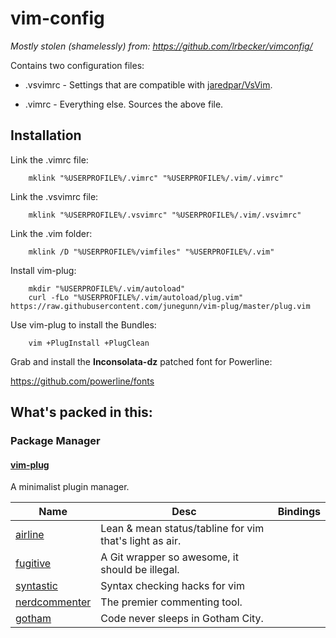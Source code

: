 # vim-config

 *Mostly stolen (shamelessly) from: https://github.com/lrbecker/vimconfig/*

Contains two configuration files:

* .vsvimrc - Settings that are compatible with [jaredpar/VsVim](https://github.com/jaredpar/VsVim).

* .vimrc - Everything else.  Sources the above file.
 
## Installation

Link the .vimrc file:

		mklink "%USERPROFILE%/.vimrc" "%USERPROFILE%/.vim/.vimrc"

Link the .vsvimrc file:

		mklink "%USERPROFILE%/.vsvimrc" "%USERPROFILE%/.vim/.vsvimrc"

Link the .vim folder:

		mklink /D "%USERPROFILE%/vimfiles" "%USERPROFILE%/.vim"

Install vim-plug:

		mkdir "%USERPROFILE%/.vim/autoload"
		curl -fLo "%USERPROFILE%/.vim/autoload/plug.vim" https://raw.githubusercontent.com/junegunn/vim-plug/master/plug.vim

Use vim-plug to install the Bundles:

		vim +PlugInstall +PlugClean

Grab and install the **Inconsolata-dz** patched font for Powerline:

<https://github.com/powerline/fonts>

## What's packed in this:

### Package Manager

#### [vim-plug](https://github.com/junegunn/vim-plug)
A minimalist plugin manager.


Name	     |  Desc                                       | Bindings
------------ | ------------------------------------------- | ------------
[airline](https://github.com/bling/vim-airline) | Lean & mean status/tabline for vim that's light as air.
[fugitive](https://github.com/tpope/vim-fugitive) | A Git wrapper so awesome, it should be illegal.
[syntastic](https://github.com/scrooloose/syntastic) | Syntax checking hacks for vim
[nerdcommenter](https://github.com/scrooloose/nerdcommenter) | The premier commenting tool.
[gotham](https://github.com/whatyouhide/vim-gotham) | Code never sleeps in Gotham City.
